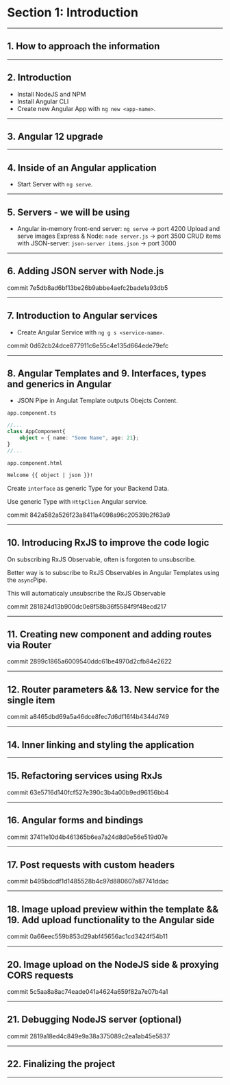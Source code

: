 # Section 1: Introduction

---

## 1.  How to approach the information

---

## 2. Introduction

- Install NodeJS and NPM
- Install Angular CLI
- Create new Angular App with ```ng new <app-name>```.

---

## 3. Angular 12 upgrade

---

## 4. Inside of an Angular application

- Start Server with ```ng serve```.

---

## 5. Servers - we will be using

- Angular in-memory front-end server: ```ng serve``` -> port 4200
 Upload and serve images Express & Node: ```node server.js``` -> port 3500
 CRUD items with JSON-server: ```json-server items.json``` -> port 3000

---

## 6. Adding JSON server with Node.js

commit 7e5db8ad6bf13be26b9abbe4aefc2bade1a93db5

---

## 7. Introduction to Angular services

- Create Angular Service with ```ng g s <service-name>```.

commit 0d62cb24dce877911c6e55c4e135d664ede79efc

---

## 8. Angular Templates and 9. Interfaces, types and generics in Angular

- JSON Pipe in Angulat Template outputs Obejcts Content.

```app.component.ts```

```ts
//...
class AppComponent{
    object = { name: "Some Name", age: 21};
}
//...
```

```app.component.html```

```html
Welcome {{ object | json }}!
```

Create ```interface``` as generic Type for your Backend Data.

Use generic Type with ```HttpClien``` Angular service.

commit 842a582a526f23a8411a4098a96c20539b2f63a9

---

## 10. Introducing RxJS to improve the code logic

On subscribing RxJS Observable, often is forgoten to unsubscribe.

Better way is to subscribe to RxJS Observables in Angular Templates using the ```async```Pipe.

This will automaticaly unsubscribe the RxJS Observable

commit 281824d13b900dc0e8f58b36f5584f9f48ecd217

---

## 11. Creating new component and adding routes via Router

commit 2899c1865a6009540ddc61be4970d2cfb84e2622

---

## 12. Router parameters && 13. New service for the single item

commit a8465dbd69a5a46dce8fec7d6df16f4b4344d749

---

## 14. Inner linking and styling the application



---

## 15. Refactoring services using RxJs

commit 63e5716d140fcf527e390c3b4a00b9ed96156bb4

---

## 16. Angular forms and bindings

commit 37411e10d4b461365b6ea7a24d8d0e56e519d07e

---

## 17. Post requests with custom headers

commit b495bdcdf1d1485528b4c97d880607a87741ddac

---

## 18. Image upload preview within the template && 19. Add upload functionality to the Angular side

commit 0a66eec559b853d29abf45656ac1cd3424f54b11

---

## 20. Image upload on the NodeJS side & proxying CORS requests

commit 5c5aa8a8ac74eade041a4624a659f82a7e07b4a1

---

## 21. Debugging NodeJS server (optional)

commit 2819a18ed4c849e9a38a375089c2ea1ab45e5837

---

## 22. Finalizing the project



---